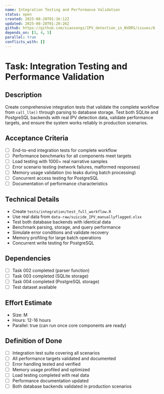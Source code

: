 ```yaml
---
name: Integration Testing and Performance Validation
status: open
created: 2025-08-28T01:16:12Z
updated: 2025-08-28T01:20:26Z
github: https://github.com/xiaosongz/IPV_detection_in_NVDRS/issues/6
depends_on: [3, 4, 5]
parallel: true
conflicts_with: []
---
```


# Task: Integration Testing and Performance Validation

## Description
Create comprehensive integration tests that validate the complete workflow from `call_llm()` through parsing to database storage. Test both SQLite and PostgreSQL backends with real IPV detection data, validate performance targets, and ensure the system works reliably in production scenarios.

## Acceptance Criteria
- [ ] End-to-end integration tests for complete workflow
- [ ] Performance benchmarks for all components meet targets
- [ ] Load testing with 1000+ real narrative samples
- [ ] Error scenario testing (network failures, malformed responses)
- [ ] Memory usage validation (no leaks during batch processing)
- [ ] Concurrent access testing for PostgreSQL
- [ ] Documentation of performance characteristics

## Technical Details
- Create `tests/integration/test_full_workflow.R`
- Use real data from `data-raw/suicide_IPV_manuallyflagged.xlsx`
- Test both database backends with identical data
- Benchmark parsing, storage, and query performance
- Simulate error conditions and validate recovery
- Memory profiling for large batch operations
- Concurrent write testing for PostgreSQL

## Dependencies
- [ ] Task 002 completed (parser function)
- [ ] Task 003 completed (SQLite storage)
- [ ] Task 004 completed (PostgreSQL storage) 
- [ ] Test dataset available

## Effort Estimate
- Size: M
- Hours: 12-16 hours
- Parallel: true (can run once core components are ready)

## Definition of Done
- [ ] Integration test suite covering all scenarios
- [ ] All performance targets validated and documented
- [ ] Error handling tested and verified
- [ ] Memory usage profiled and optimized
- [ ] Load testing completed with real data
- [ ] Performance documentation updated
- [ ] Both database backends validated in production scenarios
